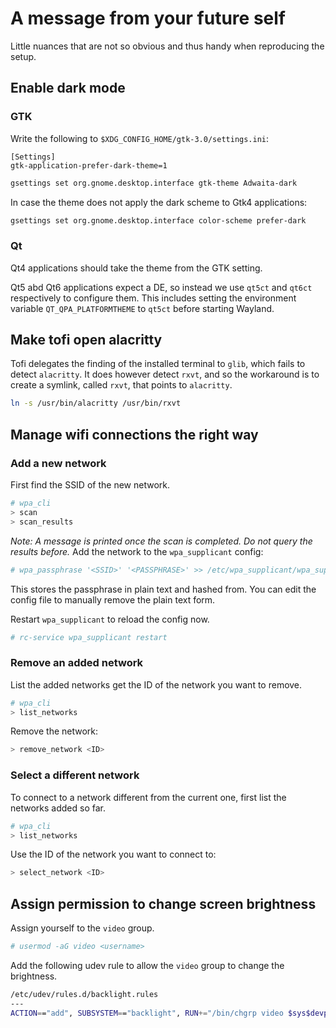 # A message from your future self

Little nuances that are not so obvious and thus handy when reproducing the setup.

## Enable dark mode

### GTK

Write the following to `$XDG_CONFIG_HOME/gtk-3.0/settings.ini`:
```
[Settings]
gtk-application-prefer-dark-theme=1
```

```sh
gsettings set org.gnome.desktop.interface gtk-theme Adwaita-dark
```
In case the theme does not apply the dark scheme to Gtk4 applications:
```sh
gsettings set org.gnome.desktop.interface color-scheme prefer-dark
```

### Qt

Qt4 applications should take the theme from the GTK setting.

Qt5 abd Qt6 applications expect a DE, so instead we use `qt5ct` and `qt6ct` respectively to configure them.
This includes setting the environment variable `QT_QPA_PLATFORMTHEME` to `qt5ct` 
before starting Wayland.

## Make tofi open alacritty

Tofi delegates the finding of the installed terminal to `glib`, which fails to detect `alacritty`.
It does however detect `rxvt`, and so the workaround is to create a symlink, called `rxvt`, that points to `alacritty`.
```sh
ln -s /usr/bin/alacritty /usr/bin/rxvt
```

## Manage wifi connections the right way

### Add a new network

First find the SSID of the new network.
```sh
# wpa_cli
> scan
> scan_results
```
_Note: A message is printed once the scan is completed. Do not query the results
before._
Add the network to the `wpa_supplicant` config:
```sh
# wpa_passphrase '<SSID>' '<PASSPHRASE>' >> /etc/wpa_supplicant/wpa_supplicant.conf
```
This stores the passphrase in plain text and hashed from.
You can edit the config file to manually remove the plain text form.

Restart `wpa_supplicant` to reload the config now.
```sh
# rc-service wpa_supplicant restart
```

### Remove an added network

List the added networks get the ID of the network you want to remove.
```sh
# wpa_cli
> list_networks
```
Remove the network:
```sh
> remove_network <ID>
```

### Select a different network

To connect to a network different from the current one,
first list the networks added so far.
```sh
# wpa_cli
> list_networks
```
Use the ID of the network you want to connect to:
```sh
> select_network <ID>
```

## Assign permission to change screen brightness

Assign yourself to the `video` group.
```sh
# usermod -aG video <username>
```

Add the following udev rule to allow the `video` group to change the brightness.
```sh
/etc/udev/rules.d/backlight.rules
---
ACTION=="add", SUBSYSTEM=="backlight", RUN+="/bin/chgrp video $sys$devpath/brightness", RUN+="/bin/chmod g+w $sys$devpath/brightness"
```

